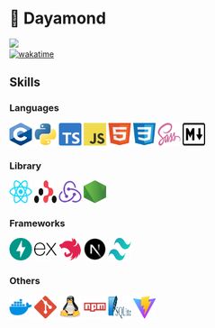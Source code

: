 👋 Dayamond
================================================================================================================================
<a href="https://www.github.com/Pyramond" target="_blank" rel="noreferrer"><img src="https://img.shields.io/github/followers/Pyramond?logo=github&style=for-the-badge&color=0891b2&labelColor=1c1917" /></a>
<br />
[![wakatime](https://wakatime.com/badge/user/c61834db-f21c-47b9-ae3c-18cc130c0d96.svg)](https://wakatime.com/@c61834db-f21c-47b9-ae3c-18cc130c0d96)



## Skills

### Languages

<p>
    <img src="/icons/languages/c.svg" alt="C" width="40" height="40">
    <img src="/icons/languages/python.svg" alt="Python" width="40" height="40">
    <img src="/icons/languages/typescript.svg" alt="Typescript" width="40" height="40">
    <img src="/icons/languages/javascript.svg" alt="Javascript" width="40" height="40">
    <img src="/icons/languages/html5.svg" alt="HTML" width="40" height="40">
    <img src="/icons/languages/css.svg" alt="CSS" width="40" height="40">
    <img src="/icons/languages/sass.svg" alt="Sass" width="40" height="40">
    <img src="/icons/languages/markdown-light.svg" alt="Markdown" width="40" height="40">
</p>

### Library

<p>
    <img src="/icons/libs/react.svg" alt="React" width="40" height="40">
    <img src="/icons/libs/reactrouter.svg" alt="ReactRouter" width="40" height="40">
    <img src="/icons/libs/redux.svg" alt="Redux" width="40" height="40">
    <img src="/icons/libs/nodejs.svg" alt="NodeJs" width="40" height="40">
</p>

### Frameworks

<p>
    <img src="/icons/frameworks/fastapi.svg" alt="FastApi" width="40" height="40">
    <img src="/icons/frameworks/expressjs.svg" alt="Express" width="40" height="40">
    <img src="/icons/frameworks/nestjs.svg" alt="NestJs" width="40" height="40">
    <img src="/icons/frameworks/nextjs_icon_dark.svg" alt="NextJs" width="40" height="40">
    <img src="/icons/frameworks/tailwindcss.svg" alt="Tailwind" width="40" height="40">
</p>

### Others

<p>
    <img src="/icons/others/docker.svg" alt="Docker" width="40" height="40">
    <img src="/icons/others/git.svg" alt="Git" width="40" height="40">
    <img src="/icons/others/linux.svg" alt="Linux" width="40" height="40">
    <img src="/icons/others/npm.svg" alt="npm" width="40" height="40">
    <img src="/icons/others/sqlite.svg" alt="Sqlite" width="40" height="40">
    <img src="/icons/others/vitejs.svg" alt="ViteJs" width="40" height="40">
</p>
